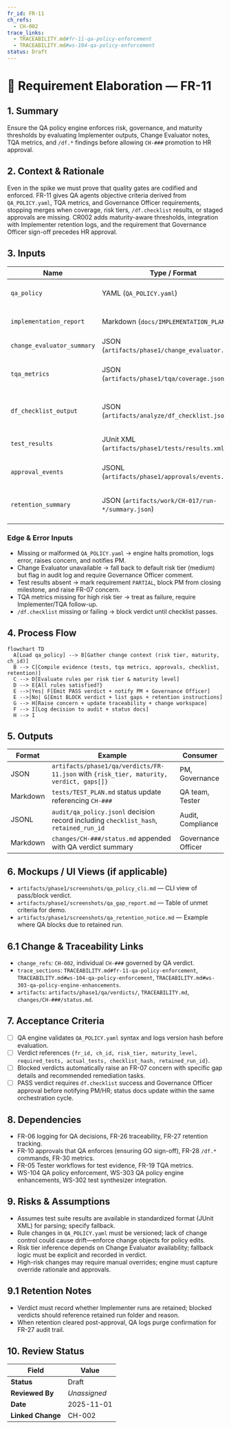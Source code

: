 ```yaml
---
fr_id: FR-11
ch_refs:
  - CH-002
trace_links:
  - TRACEABILITY.md#fr-11-qa-policy-enforcement
  - TRACEABILITY.md#ws-104-qa-policy-enforcement
status: Draft
---
```


# 🧩 Requirement Elaboration — FR-11

## 1. Summary
Ensure the QA policy engine enforces risk, governance, and maturity thresholds by evaluating Implementer outputs, Change Evaluator notes, TQA metrics, and `/df.*` findings before allowing `CH-###` promotion to HR approval.

## 2. Context & Rationale
Even in the spike we must prove that quality gates are codified and enforced. FR-11 gives QA agents objective criteria derived from `QA_POLICY.yaml`, TQA metrics, and Governance Officer requirements, stopping merges when coverage, risk tiers, `/df.checklist` results, or staged approvals are missing. CR002 adds maturity-aware thresholds, integration with Implementer retention logs, and the requirement that Governance Officer sign-off precedes HR approval.

## 3. Inputs
| Name | Type / Format | Example | Notes |
|------|----------------|---------|-------|
| `qa_policy` | YAML (`QA_POLICY.yaml`) | `risk_tiers:\n  high:\n    min_tests: 3\n    require_go_signoff: true` | Defines thresholds and rules.
| `implementation_report` | Markdown (`docs/IMPLEMENTATION_PLAN.md`) | `- FR-11: tests added TC-FR11-001` | Lists delivered artifacts.
| `change_evaluator_summary` | JSON (`artifacts/phase1/change_evaluator.json`) | `{"risk_tier":"medium","recommended_tests":2}` | Advisory inputs.
| `tqa_metrics` | JSON (`artifacts/phase1/tqa/coverage.json`) | `{"fr_id":"FR-11","required_depth":3,"actual_depth":2}` | Provides risk-tier depth verification.
| `df_checklist_output` | JSON (`artifacts/analyze/df_checklist.json`) | `{"ch_id":"CH-017","qa_status":"pass"}` | Confirms readiness before approvals.
| `test_results` | JUnit XML (`artifacts/phase1/tests/results.xml`) | `<testsuite tests="3" failures="0">` | Evidence of execution.
| `approval_events` | JSONL (`artifacts/phase1/approvals/events.jsonl`) | `{"ch_id":"CH-017","stage":"Governance Officer","decision":"approved"}` | Required for gating order.
| `retention_summary` | JSON (`artifacts/work/CH-017/run-*/summary.json`) | `{"retained":false}` | Ensures retention cleared or justified.

### Edge & Error Inputs
- Missing or malformed `QA_POLICY.yaml` → engine halts promotion, logs error, raises concern, and notifies PM.
- Change Evaluator unavailable → fall back to default risk tier (medium) but flag in audit log and require Governance Officer comment.
- Test results absent → mark requirement `PARTIAL`, block PM from closing milestone, and raise FR-07 concern.
- TQA metrics missing for high risk tier → treat as failure, require Implementer/TQA follow-up.
- `/df.checklist` missing or failing → block verdict until checklist passes.

## 4. Process Flow
```mermaid
flowchart TD
  A[Load qa_policy] --> B[Gather change context (risk tier, maturity, ch_id)]
  B --> C[Compile evidence (tests, tqa metrics, approvals, checklist, retention)]
  C --> D[Evaluate rules per risk tier & maturity level]
  D --> E{All rules satisfied?}
  E -->|Yes| F[Emit PASS verdict + notify PM + Governance Officer]
  E -->|No| G[Emit BLOCK verdict + list gaps + retention instructions]
  G --> H[Raise concern + update traceability + change workspace]
  F --> I[Log decision to audit + status docs]
  H --> I
```

## 5. Outputs
| Format | Example | Consumer |
|--------|---------|----------|
| JSON | `artifacts/phase1/qa/verdicts/FR-11.json` with `{risk_tier, maturity, verdict, gaps[]}` | PM, Governance |
| Markdown | `tests/TEST_PLAN.md` status update referencing `CH-###` | QA team, Tester |
| JSONL | `audit/qa_policy.jsonl` decision record including `checklist_hash`, `retained_run_id` | Audit, Compliance |
| Markdown | `changes/CH-###/status.md` appended with QA verdict summary | Governance Officer

## 6. Mockups / UI Views (if applicable)
- `artifacts/phase1/screenshots/qa_policy_cli.md` — CLI view of pass/block verdict.
- `artifacts/phase1/screenshots/qa_gap_report.md` — Table of unmet criteria for demo.
- `artifacts/phase1/screenshots/qa_retention_notice.md` — Example where QA blocks due to retained run.

## 6.1 Change & Traceability Links
- `change_refs`: `CH-002`, individual `CH-###` governed by QA verdict.
- `trace_sections`: `TRACEABILITY.md#fr-11-qa-policy-enforcement`, `TRACEABILITY.md#ws-104-qa-policy-enforcement`, `TRACEABILITY.md#ws-303-qa-policy-engine-enhancements`.
- `artifacts`: `artifacts/phase1/qa/verdicts/`, `TRACEABILITY.md`, `changes/CH-###/status.md`.

## 7. Acceptance Criteria
* [ ] QA engine validates `QA_POLICY.yaml` syntax and logs version hash before evaluation.
* [ ] Verdict references `{fr_id, ch_id, risk_tier, maturity_level, required_tests, actual_tests, checklist_hash, retained_run_id}`.
* [ ] Blocked verdicts automatically raise an FR-07 concern with specific gap details and recommended remediation tasks.
* [ ] PASS verdict requires `df.checklist` success and Governance Officer approval before notifying PM/HR; status docs update within the same orchestration cycle.

## 8. Dependencies
- FR-06 logging for QA decisions, FR-26 traceability, FR-27 retention tracking.
- FR-10 approvals that QA enforces (ensuring GO sign-off), FR-28 `/df.*` commands, FR-30 metrics.
- FR-05 Tester workflows for test evidence, FR-19 TQA metrics.
- WS-104 QA policy enforcement, WS-303 QA policy engine enhancements, WS-302 test synthesizer integration.

## 9. Risks & Assumptions
- Assumes test suite results are available in standardized format (JUnit XML) for parsing; specify fallback.
- Rule changes in `QA_POLICY.yaml` must be versioned; lack of change control could cause drift—enforce change objects for policy edits.
- Risk tier inference depends on Change Evaluator availability; fallback logic must be explicit and recorded in verdict.
- High-risk changes may require manual overrides; engine must capture override rationale and approvals.

## 9.1 Retention Notes
- Verdict must record whether Implementer runs are retained; blocked verdicts should reference retained run folder and reason.
- When retention cleared post-approval, QA logs purge confirmation for FR-27 audit trail.

## 10. Review Status
| Field | Value |
|-------|-------|
| **Status** | Draft |
| **Reviewed By** | _Unassigned_ |
| **Date** | 2025-11-01 |
| **Linked Change** | CH-002 |
